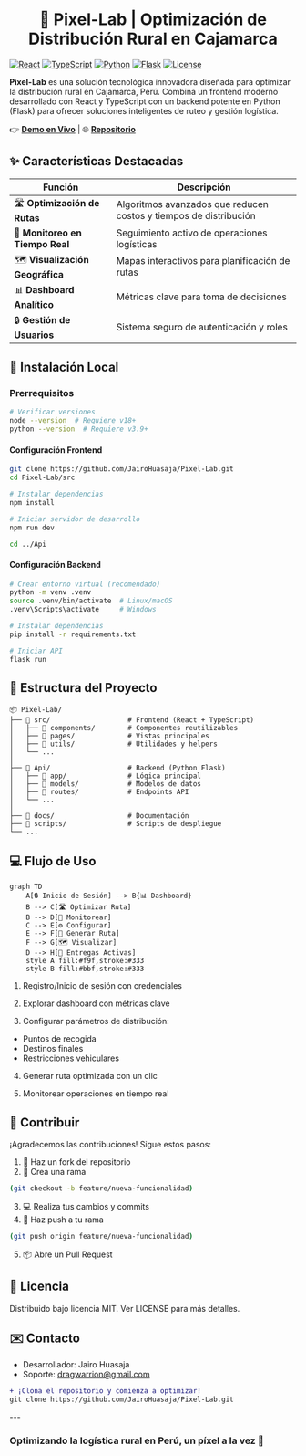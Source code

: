 <h1 align="center">🚀 Pixel-Lab | Optimización de Distribución Rural en Cajamarca</h1>

[![React](https://img.shields.io/badge/React-18+-61DAFB?logo=react&logoColor=white)](https://reactjs.org/)
[![TypeScript](https://img.shields.io/badge/TypeScript-4.0+-3178C6?logo=typescript&logoColor=white)](https://www.typescriptlang.org/)
[![Python](https://img.shields.io/badge/Python-3.9+-3776AB?logo=python&logoColor=white)](https://www.python.org/)
[![Flask](https://img.shields.io/badge/Flask-2.0+-000000?logo=flask&logoColor=white)](https://flask.palletsprojects.com/)
[![License](https://img.shields.io/badge/Licencia-MIT-green.svg)](https://opensource.org/licenses/MIT)

**Pixel-Lab** es una solución tecnológica innovadora diseñada para optimizar la distribución rural en Cajamarca, Perú. Combina un frontend moderno desarrollado con React y TypeScript con un backend potente en Python (Flask) para ofrecer soluciones inteligentes de ruteo y gestión logística.

👉 [**Demo en Vivo**](https://pixel-lab-ar.netlify.app/) | 🌐 [**Repositorio**](https://github.com/JairoHuasaja/Pixel-Lab)

## ✨ Características Destacadas

| Función | Descripción |
|---------|-------------|
| 🛣️ **Optimización de Rutas** | Algoritmos avanzados que reducen costos y tiempos de distribución |
| 📍 **Monitoreo en Tiempo Real** | Seguimiento activo de operaciones logísticas |
| 🗺️ **Visualización Geográfica** | Mapas interactivos para planificación de rutas |
| 📊 **Dashboard Analítico** | Métricas clave para toma de decisiones |
| 🔒 **Gestión de Usuarios** | Sistema seguro de autenticación y roles |

## 🚀 Instalación Local

### Prerrequisitos
```bash
# Verificar versiones
node --version  # Requiere v18+
python --version  # Requiere v3.9+
```
#### Configuración Frontend
```bash
git clone https://github.com/JairoHuasaja/Pixel-Lab.git
cd Pixel-Lab/src

# Instalar dependencias
npm install

# Iniciar servidor de desarrollo
npm run dev

cd ../Api
```
#### Configuración Backend
```bash
# Crear entorno virtual (recomendado)
python -m venv .venv
source .venv/bin/activate  # Linux/macOS
.venv\Scripts\activate     # Windows

# Instalar dependencias
pip install -r requirements.txt

# Iniciar API
flask run
```

## 🧩 Estructura del Proyecto
```text
📦 Pixel-Lab/
├── 📂 src/                   # Frontend (React + TypeScript)
│   ├── 📂 components/        # Componentes reutilizables
│   ├── 📂 pages/             # Vistas principales
│   ├── 📂 utils/             # Utilidades y helpers
│   └── ...                
│
├── 📂 Api/                   # Backend (Python Flask)
│   ├── 📂 app/               # Lógica principal
│   ├── 📂 models/            # Modelos de datos
│   ├── 📂 routes/            # Endpoints API
│   └── ...                
│
├── 📂 docs/                  # Documentación
├── 📂 scripts/               # Scripts de despliegue
└── ...         
```
## 💻 Flujo de Uso
```mermaid
graph TD
    A[🔒 Inicio de Sesión] --> B{📊 Dashboard}
    B --> C[🛣 Optimizar Ruta]
    B --> D[📍 Monitorear]
    C --> E[⚙ Configurar]
    E --> F[🚀 Generar Ruta]
    F --> G[🗺 Visualizar]
    D --> H[📱 Entregas Activas]
    style A fill:#f9f,stroke:#333
    style B fill:#bbf,stroke:#333
```
1. Registro/Inicio de sesión con credenciales

2. Explorar dashboard con métricas clave

3. Configurar parámetros de distribución:
- Puntos de recogida
- Destinos finales
- Restricciones vehiculares

4. Generar ruta optimizada con un clic

5. Monitorear operaciones en tiempo real

## 🤝 Contribuir
¡Agradecemos las contribuciones! Sigue estos pasos:

1. 🍴 Haz un fork del repositorio
2. 🌿 Crea una rama 
```bash 
(git checkout -b feature/nueva-funcionalidad) 
```
3. 💻 Realiza tus cambios y commits
4. 🔀 Haz push a tu rama 
``` bash 
(git push origin feature/nueva-funcionalidad) 
```
5. 📦 Abre un Pull Request

## 📄 Licencia
Distribuido bajo licencia MIT. Ver LICENSE para más detalles.

## ✉️ Contacto
- Desarrollador: Jairo Huasaja
- Soporte: dragwarrion@gmail.com

``` diff
+ ¡Clona el repositorio y comienza a optimizar!
git clone https://github.com/JairoHuasaja/Pixel-Lab.git
```

---  <!-- Línea separadora -->

### Optimizando la logística rural en Perú, un píxel a la vez 🌄